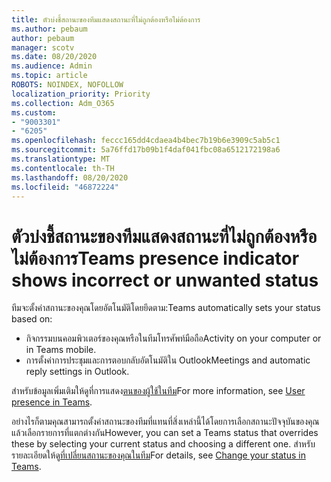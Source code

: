 ```yaml
---
title: ตัวบ่งชี้สถานะของทีมแสดงสถานะที่ไม่ถูกต้องหรือไม่ต้องการ
ms.author: pebaum
author: pebaum
manager: scotv
ms.date: 08/20/2020
ms.audience: Admin
ms.topic: article
ROBOTS: NOINDEX, NOFOLLOW
localization_priority: Priority
ms.collection: Adm_O365
ms.custom:
- "9003301"
- "6205"
ms.openlocfilehash: feccc165dd4cdaea4b4bec7b19b6e3909c5ab5c1
ms.sourcegitcommit: 5a76ffd17b09b1f4daf041fbc08a6512172198a6
ms.translationtype: MT
ms.contentlocale: th-TH
ms.lasthandoff: 08/20/2020
ms.locfileid: "46872224"
---
```

# <a name="teams-presence-indicator-shows-incorrect-or-unwanted-status"></a><span data-ttu-id="93dc1-102">ตัวบ่งชี้สถานะของทีมแสดงสถานะที่ไม่ถูกต้องหรือไม่ต้องการ</span><span class="sxs-lookup"><span data-stu-id="93dc1-102">Teams presence indicator shows incorrect or unwanted status</span></span>

<span data-ttu-id="93dc1-103">ทีมจะตั้งค่าสถานะของคุณโดยอัตโนมัติโดยยึดตาม:</span><span class="sxs-lookup"><span data-stu-id="93dc1-103">Teams automatically sets your status based on:</span></span>

- <span data-ttu-id="93dc1-104">กิจกรรมบนคอมพิวเตอร์ของคุณหรือในทีมโทรศัพท์มือถือ</span><span class="sxs-lookup"><span data-stu-id="93dc1-104">Activity on your computer or in Teams mobile.</span></span>
- <span data-ttu-id="93dc1-105">การตั้งค่าการประชุมและการตอบกลับอัตโนมัติใน Outlook</span><span class="sxs-lookup"><span data-stu-id="93dc1-105">Meetings and automatic reply settings in Outlook.</span></span>

<span data-ttu-id="93dc1-106">สำหรับข้อมูลเพิ่มเติมให้ดูที่การแสดง[ตนของผู้ใช้ในทีม](https://docs.microsoft.com/microsoftteams/presence-admins)</span><span class="sxs-lookup"><span data-stu-id="93dc1-106">For more information, see [User presence in Teams](https://docs.microsoft.com/microsoftteams/presence-admins).</span></span>  

<span data-ttu-id="93dc1-107">อย่างไรก็ตามคุณสามารถตั้งค่าสถานะของทีมที่แทนที่สิ่งเหล่านี้ได้โดยการเลือกสถานะปัจจุบันของคุณแล้วเลือกรายการที่แตกต่างกัน</span><span class="sxs-lookup"><span data-stu-id="93dc1-107">However, you can set a Teams status that overrides these by selecting your current status and choosing a different one.</span></span> <span data-ttu-id="93dc1-108">สำหรับรายละเอียดให้ดู[ที่เปลี่ยนสถานะของคุณในทีม](https://support.microsoft.com/office/change-your-status-in-teams-ce36ed14-6bc9-4775-a33e-6629ba4ff78e)</span><span class="sxs-lookup"><span data-stu-id="93dc1-108">For details, see [Change your status in Teams](https://support.microsoft.com/office/change-your-status-in-teams-ce36ed14-6bc9-4775-a33e-6629ba4ff78e).</span></span>